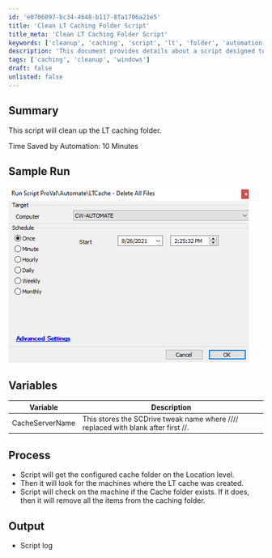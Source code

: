 ```yaml
---
id: 'e0706097-bc34-4648-b117-8fa1706a21e5'
title: 'Clean LT Caching Folder Script'
title_meta: 'Clean LT Caching Folder Script'
keywords: ['cleanup', 'caching', 'script', 'lt', 'folder', 'automation']
description: 'This document provides details about a script designed to clean up the LT caching folder, saving approximately 10 minutes of manual effort. It includes a sample run, variable descriptions, and a step-by-step process of how the script operates, along with its output.'
tags: ['caching', 'cleanup', 'windows']
draft: false
unlisted: false
---
```

## Summary

This script will clean up the LT caching folder.

Time Saved by Automation: 10 Minutes

## Sample Run

![Sample Run](../../../static/img/LTCache---Delete-All-Files/image_1.png)

## Variables

| Variable        | Description                                                                                      |
|------------------|--------------------------------------------------------------------------------------------------|
| CacheServerName  | This stores the SCDrive tweak name where //// replaced with blank after first //.              |

## Process

- Script will get the configured cache folder on the Location level.
- Then it will look for the machines where the LT cache was created.
- Script will check on the machine if the Cache folder exists. If it does, then it will remove all the items from the caching folder.

## Output

- Script log












